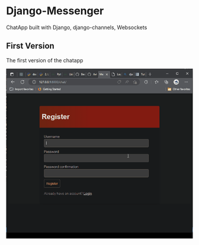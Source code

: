 # Django-Messenger

ChatApp built with Django, django-channels, Websockets

## First Version

The first version of the chatapp

![](https://github.com/Avivar101/Django-messenger/blob/main/media/messenger_app_v1.gif)
